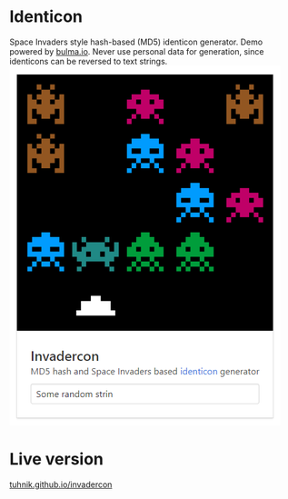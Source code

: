 # Identicon
Space Invaders style hash-based (MD5) identicon generator. Demo powered by [bulma.io](https://bulma.io/). Never use personal data for generation, since identicons can be reversed to text strings.
<br>
<img src = "https://github.com/tuhnik/tuhnik.github.io/blob/master/invadercon/img/screenshot.PNG?raw=true">
<br>
# Live version
[tuhnik.github.io/invadercon](https://tuhnik.github.io/invadercon/)